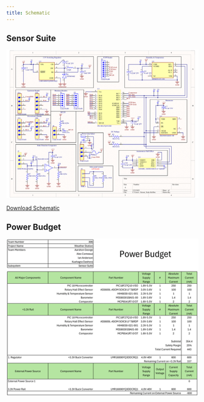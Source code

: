 ```yaml
---
title: Schematic
---
```


## Sensor Suite

![schematic](./assets/images/schematic.png)

[Download Schematic](./assets/source_docs/schematic.pdf)

## Power Budget

![power budget](./assets/images/power-budget.png)
